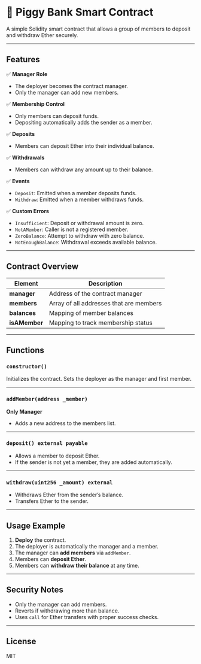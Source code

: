 # 🐷 Piggy Bank Smart Contract

A simple Solidity smart contract that allows a group of members to deposit and withdraw Ether securely.

---

##  Features

✅ **Manager Role**
- The deployer becomes the contract manager.
- Only the manager can add new members.

✅ **Membership Control**
- Only members can deposit funds.
- Depositing automatically adds the sender as a member.

✅ **Deposits**
- Members can deposit Ether into their individual balance.

✅ **Withdrawals**
- Members can withdraw any amount up to their balance.

✅ **Events**
- `Deposit`: Emitted when a member deposits funds.
- `Withdraw`: Emitted when a member withdraws funds.

✅ **Custom Errors**
- `Insufficient`: Deposit or withdrawal amount is zero.
- `NotAMember`: Caller is not a registered member.
- `ZeroBalance`: Attempt to withdraw with zero balance.
- `NotEnoughBalance`: Withdrawal exceeds available balance.

---

##  Contract Overview

| Element               | Description                              |
|------------------------|------------------------------------------|
| **manager**           | Address of the contract manager          |
| **members**           | Array of all addresses that are members  |
| **balances**          | Mapping of member balances               |
| **isAMember**         | Mapping to track membership status       |

---

##  Functions

### `constructor()`
Initializes the contract. Sets the deployer as the manager and first member.

---

### `addMember(address _member)`
**Only Manager**
- Adds a new address to the members list.

---

### `deposit() external payable`
- Allows a member to deposit Ether.
- If the sender is not yet a member, they are added automatically.

---

### `withdraw(uint256 _amount) external`
- Withdraws Ether from the sender’s balance.
- Transfers Ether to the sender.

---

##  Usage Example

1. **Deploy** the contract.
2. The deployer is automatically the manager and a member.
3. The manager can **add members** via `addMember`.
4. Members can **deposit Ether**.
5. Members can **withdraw their balance** at any time.

---

##  Security Notes

- Only the manager can add members.
- Reverts if withdrawing more than balance.
- Uses `call` for Ether transfers with proper success checks.

---

##  License

MIT
